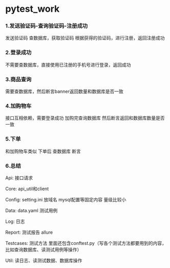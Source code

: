 # pytest_work
### 1.发送验证码-查询验证码-注册成功
发送验证码
查数据库，获取验证码
根据获得的验证码，进行注册，返回注册成功
### 2.登录成功
不需要查数据库，直接使用已注册的手机号进行登录，返回成功
### 3.商品查询
需要查数据库，然后断言banner返回数量和数据库是否一致
### 4.加购物车
接口互相依赖，需要登录成功
加购完查询数据库 然后断言返回和数据库数量是否一致
### 5.下单
和加购物车类似 下单后 查数据库 断言
### 6.总结
Api: 接口请求

Core: api_util和client

Config: setting.ini 放域名 mysql配置等固定内容 量级比较小

Data: data.yaml 测试用例

Log: 日志

Report: 测试报告 allure

Testcases: 测试方法 里面还包含conftest.py（写各个测试方法都要用到的内容，比如查询数据库、读测试用例等操作）

Util: 读日志、读测试数据、数据库操作
